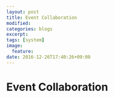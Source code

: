 ```yaml
---
layout: post
title: Event Collaboration
modified:
categories: blogs
excerpt:
tags: [system]
image:
  feature:
date: 2016-12-26T17:40:26+09:00
---
```


# Event Collaboration


